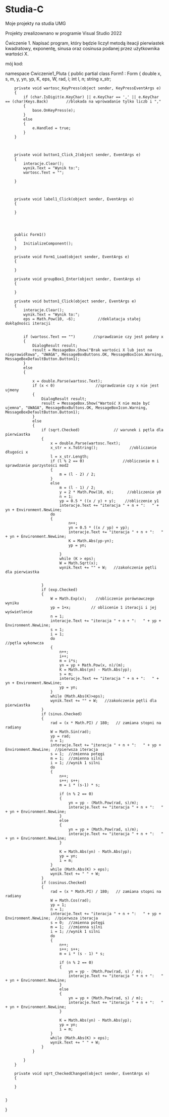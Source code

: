 # Studia-C
Moje projekty na studia UMG

Projekty zrealizownano w programie Visual Studio 2022

Ćwiczenie 1. Napisać program, który będzie liczył metodą iteacji pierwiastek kwadratowy, exponentę, sinusa oraz cosinusa  podanej przez użytkownika wartości X.

mój kod:


namespace Cwiczenie1_Pluta
{
 public partial class Form1 : Form
    {
        double x, s, m, y, yn, yp, K, eps, W, rad, i;
        int l, n;
        string x_str;

        private void wartosc_KeyPress(object sender, KeyPressEventArgs e)
        {
            if (char.IsDigit(e.KeyChar) || e.KeyChar == ',' || e.KeyChar == (char)Keys.Back)        //blokada na wprowadanie tylko liczb i ","
            {
                base.OnKeyPress(e);
            }
            else
            {
                e.Handled = true;
            }
        }

        

        private void button1_Click_2(object sender, EventArgs e)
        {
            interacje.Clear();
            wynik.Text = "Wynik to:";
            wartosc.Text = "";

        }

       

        private void label1_Click(object sender, EventArgs e)
        {

        }

        


        public Form1()
        {
            InitializeComponent();
        }

        private void Form1_Load(object sender, EventArgs e)
        {

        }

        private void groupBox1_Enter(object sender, EventArgs e)
        {

        }

        private void button1_Click(object sender, EventArgs e)
        {
            interacje.Clear();
            wynik.Text = "Wynik to:";
            eps = Math.Pow(10, -6);          //deklatacja stałej dokłądności iteracji


            if (wartosc.Text == "")        //sprawdzanie czy jest podany x
            {
                DialogResult result;
                result = MessageBox.Show("Brak wartości X lub jest na nieprawidłowa", "UWAGA", MessageBoxButtons.OK, MessageBoxIcon.Warning, MessageBoxDefaultButton.Button1);
            }
            else
            {

                x = double.Parse(wartosc.Text);
                if (x < 0)                  //sprawdzanie czy x nie jest ujmeny
                {
                    DialogResult result;
                    result = MessageBox.Show("Wartość X nie może być ujemna", "UWAGA", MessageBoxButtons.OK, MessageBoxIcon.Warning, MessageBoxDefaultButton.Button1);
                }
                else
                {
                    if (sqrt.Checked)               // warunek i pętla dla pierwiastka
                    {
                        x = double.Parse(wartosc.Text);
                        x_str = x.ToString();              //obliczanie długości x
                        l = x_str.Length;
                        if (l % 2 == 0)                 //obliczanie m i sprawdzanie parzystości mod2
                        {
                            m = (l - 2) / 2;
                        }
                        else
                            m = (l - 1) / 2;                     
                            y = 2 * Math.Pow(10, m);      //obliczenie y0
                            n = 1;
                            yp = 0.5 * ((x / y) + y);    //obliczenie y1
                            interacje.Text += "iteracja " + n + ":   " + yn + Environment.NewLine;
                        do
                        {
                                n++;
                                yn = 0.5 * ((x / yp) + yp);
                                interacje.Text += "iteracja " + n + ":   " + yn + Environment.NewLine;    
                                K = Math.Abs(yp-yn);    
                                yp = yn;
                               
                            }
                            while (K > eps);
                            W = Math.Sqrt(x);
                            wynik.Text += "" + W;   //zakończenie pętli dla pierwiastka
                        

                    }
                    if (exp.Checked)
                    {
                        W = Math.Exp(x);    //obliczenie porównawczego wyniku
                        yp = 1+x;         // oblicenie 1 iteracji i jej wyświetlenie
                        n = 1;
                        interacje.Text += "iteracja " + n + ":   " + yp + Environment.NewLine;
                        s = 1;
                        i = 1;
                        do                                            //pętla wykonwcza
                        {
                            n++;
                            i++;
                            m = i*s;
                            yn = yp + Math.Pow(x, n)/(m);
                            K = Math.Abs(yn) - Math.Abs(yp);
                            s = m;
                            interacje.Text += "iteracja " + n + ":   " + yn + Environment.NewLine;
                            yp = yn;
                        }
                        while (Math.Abs(K)>eps);
                        wynik.Text += "" + W;   //zakończenie pętli dla pierwiastka
                    }
                    if (sinus.Checked)
                    {
                        rad = (x * Math.PI) / 180;   // zamiana stopni na radiany
                        W = Math.Sin(rad);       
                        yp = rad;
                        n = 1;
                        interacje.Text += "iteracja " + n + ":   " + yp + Environment.NewLine;  //pierwsza iteracja
                        s = 1;  //zmienna potęgi
                        m = 1;  //zmienna silni
                        i = 1; //wynik 1 silni
                        do
                        {
                            n++;
                            s++; s++; 
                            m = i * (s-1) * s;

                            if (n % 2 == 0)
                            {
                                yn = yp - (Math.Pow(rad, s)/m);
                                interacje.Text += "iteracja " + n + ":   " + yn + Environment.NewLine;
                            }
                            else
                            {
                                yn = yp + (Math.Pow(rad, s)/m);
                                interacje.Text += "iteracja " + n + ":   " + yn + Environment.NewLine;
                            }
                            
                            K = Math.Abs(yn) - Math.Abs(yp);
                            yp = yn;
                            i = m;
                        }
                        while (Math.Abs(K) > eps);
                        wynik.Text += " " + W;
                    }
                    if (cosinus.Checked)
                    {
                        rad = (x * Math.PI) / 180;   // zamiana stopni na radiany
                        W = Math.Cos(rad);
                        yp = 1;
                        n = 1;
                        interacje.Text += "iteracja " + n + ":   " + yp + Environment.NewLine;  //pierwsza iteracja
                        s = 0;  //zmienna potęgi
                        m = 1;  //zmienna silni
                        i = 1; //wynik 1 silni
                        do
                        {
                            n++;
                            s++; s++;
                            m = i * (s - 1) * s;

                            if (n % 2 == 0)
                            {
                                yn = yp - (Math.Pow(rad, s) / m);
                                interacje.Text += "iteracja " + n + ":   " + yn + Environment.NewLine;
                            }
                            else
                            {
                                yn = yp + (Math.Pow(rad, s) / m);
                                interacje.Text += "iteracja " + n + ":   " + yn + Environment.NewLine;
                            }

                            K = Math.Abs(yn) - Math.Abs(yp);
                            yp = yn;
                            i = m;
                        }
                        while (Math.Abs(K) > eps);
                        wynik.Text += " " + W;
                    }
                }

            }
        }

        private void sqrt_CheckedChanged(object sender, EventArgs e)
        {

        }

        
    }
 }
